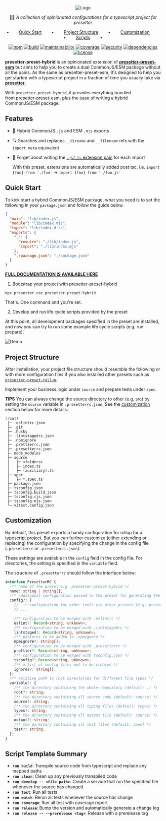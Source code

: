 <div align="center">

![Logo](https://github.com/alvis/presetter/raw/master/assets/logo.svg)

🏄🏻 _A collection of opinionated configurations for a typescript project for presetter_

•   [Quick Start](#quick-start)   •   [Project Structure](#project-structure)   •   [Customization](#customization)   •   [Scripts](#script-template-summary)   •

[![npm](https://img.shields.io/npm/v/presetter-preset-hybrid?style=flat-square)](https://github.com/alvis/presetter/releases)
[![build](https://img.shields.io/github/workflow/status/alvis/presetter/code%20test?style=flat-square)](https://github.com/alvis/presetter/actions)
[![maintainability](https://img.shields.io/codeclimate/maintainability/alvis/presetter?style=flat-square)](https://codeclimate.com/github/alvis/presetter/maintainability)
[![coverage](https://img.shields.io/codeclimate/coverage/alvis/presetter?style=flat-square)](https://codeclimate.com/github/alvis/presetter/test_coverage)
[![security](https://img.shields.io/snyk/vulnerabilities/github/alvis/presetter/packages/preset-hybrid/package.json.svg?style=flat-square)](https://snyk.io/test/github/alvis/presetter?targetFile=packages/preset-hybrid/package.json&style=flat-square)
[![dependencies](https://img.shields.io/librariesio/release/npm/presetter-preset-hybrid?style=flat-square)](https://libraries.io/npm/presetter-preset-hybrid)
[![license](https://img.shields.io/github/license/alvis/presetter.svg?style=flat-square)](https://github.com/alvis/presetter/blob/master/LICENSE)

</div>

**presetter-preset-hybrid** is an opinionated extension of [**presetter-preset-esm**](https://github.com/alvis/presetter/tree/master/packages/preset-essentials) but aims to help you to create a dual CommonJS/ESM package without all the pains. As the same as presetter-preset-esm, it's designed to help you get started with a typescript project in a fraction of time you usually take via [**presetter**](https://github.com/alvis/presetter).

With `presetter-preset-hybrid`, it provides everything bundled from presetter-preset-esm, plus the ease of writing a hybrid CommonJS/ESM package.

## Features

- 🤩 Hybrid CommonJS `.js` and ESM `.mjs` exports

- 🔍 Searches and replaces `__dirname` and `__filename` refs with the `import.meta` equivalent

- 🥹 Forget about writing the [`.js`/`.ts` extension pain](https://github.com/microsoft/TypeScript/issues/37582) for each import

  With this preset, estensions are automatically added post tsc. i.e. `import {foo} from './foo'` → `import {foo} from './foo.js'`

## Quick Start

To kick start a hybrid CommonJS/ESM package, what you need is to set the following in your `package.json` and follow the guide below.

```json
{
  "main": "lib/index.js",
  "module": "lib/index.mjs",
  "types": "lib/index.d.ts",
  "exports": {
    ".": {
      "require": "./lib/index.js",
      "import": "./lib/index.mjs"
    },
    "./package.json": "./package.json"
  }
}
```

[**FULL DOCUMENTATION IS AVAILABLE HERE**](https://github.com/alvis/presetter/blob/master/README.md)

1. Bootstrap your project with presetter-preset-hybrid

```shell
npx presetter use presetter-preset-hybrid
```

That's. One command and you're set.

2. Develop and run life cycle scripts provided by the preset

At this point, all development packages specified in the preset are installed,
and now you can try to run some example life cycle scripts (e.g. run prepare).

![Demo](https://raw.githubusercontent.com/alvis/presetter/master/assets/demo.gif)

## Project Structure

After installation, your project file structure should resemble the following or with more configuration files if you also installed other presets such as [`presetter-preset-rollup`](https://github.com/alvis/presetter/blob/master/packages/preset-rollup).

Implement your business logic under `source` and prepare tests under `spec`.

**TIPS** You can always change the source directory to other (e.g. src) by setting the `source` variable in `.presetterrc.json`. See the [customization](https://github.com/alvis/presetter/blob/master/packages/preset-hybrid#customization) section below for more details.

```
(root)
 ├─ .eslintrc.json
 ├─ .git
 ├─ .husky
 ├─ .lintstagedrc.json
 ├─ .npmignore
 ├─ .prettierrc.json
 ├─ .presetterrc.json
 ├─ node_modules
 ├─ source
 │   ├─ <folders>
 │   ├─ index.ts
 │   ├─ (auxiliary).ts
 ├─ spec
 │   ├─ *.spec.ts
 ├─ package.json
 ├─ tsconfig.json
 ├─ tsconfig.build.json
 ├─ tsconfig.cjs.json
 ├─ tsconfig.mjs.json
 └─ vitest.config.json
```

## Customization

By default, this preset exports a handy configuration for rollup for a typescript project.
But you can further customize (either extending or replacing) the configuration by specifying the change in the config file (`.presetterrc` or `.presetterrc.json`).

These settings are available in the `config` field in the config file. For directories, the setting is specified in the `variable` field.

The structure of `.presetterrc` should follow the interface below:

```ts
interface PresetterRC {
  /** name of the preset e.g. presetter-preset-hybrid */
  name: string | string[];
  /** additional configuration passed to the preset for generating the configuration files */
  config?: {
    //  ┌─ configuration for other tools via other presets (e.g. presetter-preset-rollup)
    // ...

    /** configuration to be merged with .eslintrc */
    eslint?: Record<string, unknown>;
    /** configuration to be merged with .lintstagedrc */
    lintstaged?: Record<string, unknown>;
    /** patterns to be added to .npmignore */
    npmignore?: string[];
    /** configuration to be merged with .presetterrc */
    prettier?: Record<string, unknown>;
    /** configuration to be merged with tsconfig.json */
    tsconfig?: Record<string, unknown>;
    /** a list of config files not to be created */
    ignores?: string[];
  };
  /** relative path to root directories for different file types */
  variable?: {
    /** the directory containing the whole repository (default: .) */
    root?: string;
    /** the directory containing all source code (default: source) */
    source?: string;
    /** the directory containing all typing files (default: types) */
    types?: string;
    /** the directory containing all output tile (default: source) */
    output?: string;
    /** the directory containing all test files (default: spec) */
    test?: string;
  };
}
```

## Script Template Summary

- **`run build`**: Transpile source code from typescript and replace any mapped paths
- **`run clean`**: Clean up any previously transpiled code
- **`run develop -- <file path>`**: Create a service that run the specified file whenever the source has changed
- **`run test`**: Run all tests
- **`run watch`**: Rerun all tests whenever the source has change
- **`run coverage`**: Run all test with coverage report
- **`run release`**: Bump the version and automatically generate a change log
- **`run release -- --prerelease <tag>`**: Release with a prerelease tag
